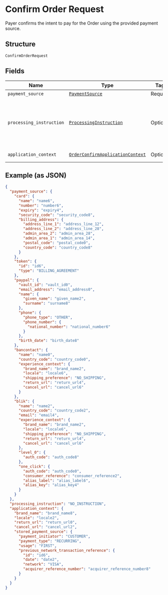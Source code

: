 
# Confirm Order Request

Payer confirms the intent to pay for the Order using the provided payment source.

## Structure

`ConfirmOrderRequest`

## Fields

| Name | Type | Tags | Description |
|  --- | --- | --- | --- |
| `payment_source` | [`PaymentSource`](../../doc/models/payment-source.md) | Required | The payment source definition. |
| `processing_instruction` | [`ProcessingInstruction`](../../doc/models/processing-instruction.md) | Optional | The instruction to process an order.<br><br>**Default**: `ProcessingInstruction::NO_INSTRUCTION`<br><br>**Constraints**: *Minimum Length*: `1`, *Maximum Length*: `36`, *Pattern*: `^[0-9A-Z_]+$` |
| `application_context` | [`OrderConfirmApplicationContext`](../../doc/models/order-confirm-application-context.md) | Optional | Customizes the payer confirmation experience. |

## Example (as JSON)

```json
{
  "payment_source": {
    "card": {
      "name": "name6",
      "number": "number6",
      "expiry": "expiry4",
      "security_code": "security_code8",
      "billing_address": {
        "address_line_1": "address_line_12",
        "address_line_2": "address_line_28",
        "admin_area_2": "admin_area_28",
        "admin_area_1": "admin_area_14",
        "postal_code": "postal_code0",
        "country_code": "country_code8"
      }
    },
    "token": {
      "id": "id6",
      "type": "BILLING_AGREEMENT"
    },
    "paypal": {
      "vault_id": "vault_id0",
      "email_address": "email_address0",
      "name": {
        "given_name": "given_name2",
        "surname": "surname8"
      },
      "phone": {
        "phone_type": "OTHER",
        "phone_number": {
          "national_number": "national_number6"
        }
      },
      "birth_date": "birth_date8"
    },
    "bancontact": {
      "name": "name0",
      "country_code": "country_code0",
      "experience_context": {
        "brand_name": "brand_name2",
        "locale": "locale6",
        "shipping_preference": "NO_SHIPPING",
        "return_url": "return_url4",
        "cancel_url": "cancel_url6"
      }
    },
    "blik": {
      "name": "name2",
      "country_code": "country_code2",
      "email": "email4",
      "experience_context": {
        "brand_name": "brand_name2",
        "locale": "locale6",
        "shipping_preference": "NO_SHIPPING",
        "return_url": "return_url4",
        "cancel_url": "cancel_url6"
      },
      "level_0": {
        "auth_code": "auth_code8"
      },
      "one_click": {
        "auth_code": "auth_code0",
        "consumer_reference": "consumer_reference2",
        "alias_label": "alias_label6",
        "alias_key": "alias_key4"
      }
    }
  },
  "processing_instruction": "NO_INSTRUCTION",
  "application_context": {
    "brand_name": "brand_name8",
    "locale": "locale2",
    "return_url": "return_url0",
    "cancel_url": "cancel_url2",
    "stored_payment_source": {
      "payment_initiator": "CUSTOMER",
      "payment_type": "RECURRING",
      "usage": "FIRST",
      "previous_network_transaction_reference": {
        "id": "id6",
        "date": "date2",
        "network": "VISA",
        "acquirer_reference_number": "acquirer_reference_number8"
      }
    }
  }
}
```

